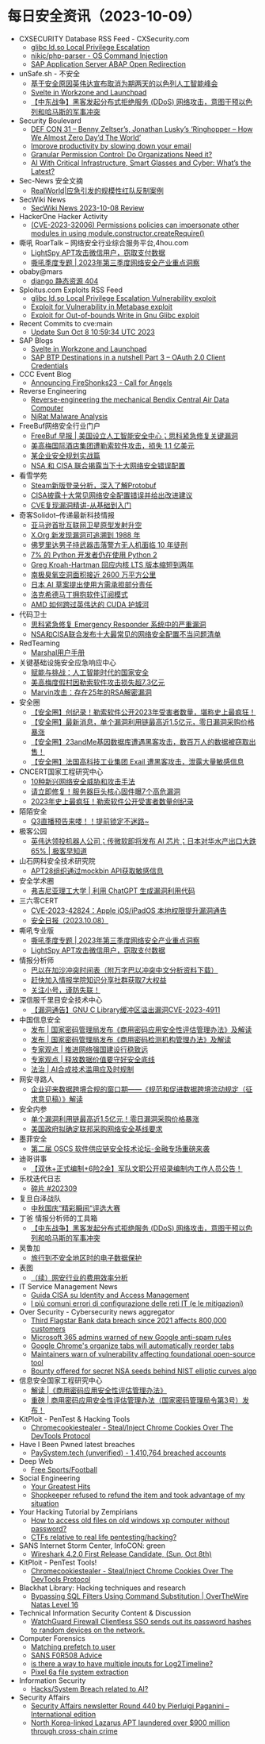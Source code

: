 # 每日安全资讯（2023-10-09）

- CXSECURITY Database RSS Feed - CXSecurity.com
  - [glibc ld.so Local Privilege Escalation](https://cxsecurity.com/issue/WLB-2023100018)
  - [nikic/php-parser - OS Command Injection](https://cxsecurity.com/issue/WLB-2023100017)
  - [SAP Application Server ABAP Open Redirection](https://cxsecurity.com/issue/WLB-2023100016)
- unSafe.sh - 不安全
  - [基于安全原因英伟达宣布取消为期两天的以色列人工智能峰会](https://buaq.net/go-187723.html)
  - [Svelte in Workzone and Launchpad](https://buaq.net/go-187734.html)
  - [【中东战争】黑客发起分布式拒绝服务 (DDoS) 网络攻击，意图干预以色列和哈马斯的军事冲突​](https://buaq.net/go-187728.html)
- Security Boulevard
  - [DEF CON 31 –  Benny Zeltser’s, Jonathan Lusky’s ‘Ringhopper – How We Almost Zero Day’d The World’](https://securityboulevard.com/2023/10/def-con-31-benny-zeltsers-jonathan-luskys-ringhopper-how-we-almost-zero-dayd-the-world/)
  - [Improve productivity by slowing down your email](https://securityboulevard.com/2023/10/improve-productivity-by-slowing-down-your-email/)
  - [Granular Permission Control: Do Organizations Need it?](https://securityboulevard.com/2023/10/granular-permission-control-do-organizations-need-it/)
  - [AI With Critical Infrastructure, Smart Glasses and Cyber: What’s the Latest?](https://securityboulevard.com/2023/10/ai-with-critical-infrastructure-smart-glasses-and-cyber-whats-the-latest/)
- Sec-News 安全文摘
  - [RealWorld|应急引发的规模性红队反制案例](https://govuln.com/news/url/QbnY)
- SecWiki News
  - [SecWiki News 2023-10-08 Review](http://www.sec-wiki.com/?2023-10-08)
- HackerOne Hacker Activity
  - [(CVE-2023-32006) Permissions policies can impersonate other modules in using module.constructor.createRequire()](https://hackerone.com/reports/2104566)
- 嘶吼 RoarTalk – 网络安全行业综合服务平台,4hou.com
  - [LightSpy APT攻击微信用户，窃取支付数据](https://www.4hou.com/posts/vxvm)
  - [嘶吼季度专题 | 2023年第三季度网络安全产业重点洞察](https://www.4hou.com/posts/rqo6)
- obaby@mars
  - [django 静态资源 404](https://h4ck.org.cn/2023/10/django-%e9%9d%99%e6%80%81%e8%b5%84%e6%ba%90-404/)
- Sploitus.com Exploits RSS Feed
  - [glibc ld.so Local Privilege Escalation Vulnerability exploit](https://sploitus.com/exploit?id=1337DAY-ID-39095&utm_source=rss&utm_medium=rss)
  - [Exploit for Vulnerability in Metabase exploit](https://sploitus.com/exploit?id=745D9DB9-6119-5304-92E2-254190159067&utm_source=rss&utm_medium=rss)
  - [Exploit for Out-of-bounds Write in Gnu Glibc exploit](https://sploitus.com/exploit?id=314B478D-9812-580A-8F87-0AC52D7AD7B4&utm_source=rss&utm_medium=rss)
- Recent Commits to cve:main
  - [Update Sun Oct  8 10:59:34 UTC 2023](https://github.com/trickest/cve/commit/e464694a6f33ef45a94b5402136bbc7da4e2f23f)
- SAP Blogs
  - [Svelte in Workzone and Launchpad](https://blogs.sap.com/2023/10/08/svelte-in-workzone-and-launchpad/)
  - [SAP BTP Destinations in a nutshell Part 3 – OAuth 2.0 Client Credentials](https://blogs.sap.com/2023/10/08/sap-btp-destinations-in-a-nutshell-part-3-oauth-2.0-client-credentials/)
- CCC Event Blog
  - [Announcing FireShonks23 - Call for Angels](https://events.ccc.de/2023/10/08/fireshonks23-announcement/)
- Reverse Engineering
  - [Reverse-engineering the mechanical Bendix Central Air Data Computer](https://www.reddit.com/r/ReverseEngineering/comments/172ne3h/reverseengineering_the_mechanical_bendix_central/)
  - [NjRat Malware Analysis](https://www.reddit.com/r/ReverseEngineering/comments/172w7f8/njrat_malware_analysis/)
- FreeBuf网络安全行业门户
  - [FreeBuf 早报 | 美国设立人工智能安全中心；思科紧急修复关键漏洞](https://www.freebuf.com/news/379888.html)
  - [美高梅国际酒店集团遭勒索软件攻击，损失 1.1 亿美元](https://www.freebuf.com/news/379867.html)
  - [某企业安全规划实战篇](https://www.freebuf.com/consult/379866.html)
  - [NSA 和 CISA 联合揭露当下十大网络安全错误配置](https://www.freebuf.com/news/379857.html)
- 看雪学苑
  - [Steam新版登录分析，深入了解Protobuf](https://mp.weixin.qq.com/s?__biz=MjM5NTc2MDYxMw==&mid=2458521120&idx=2&sn=b84f45dd6d51667a395fed15a00d77e4&chksm=b18d3eaa86fab7bcb13f5ab08da3ed6a35c9e30ef328eddd193cf81114821bbcdf2443b0dfbe&scene=58&subscene=0#rd)
  - [CISA披露十大常见网络安全配置错误并给出改进建议](https://mp.weixin.qq.com/s?__biz=MjM5NTc2MDYxMw==&mid=2458521120&idx=3&sn=818c1e5b179a34946e40d5b4e196350a&chksm=b18d3eaa86fab7bc635ddeeb89c2a981f3edbc36c3ed0e3fbcebd3cfa2b3d4796f118eaeda24&scene=58&subscene=0#rd)
  - [CVE复现漏洞精讲-从基础到入门](https://mp.weixin.qq.com/s?__biz=MjM5NTc2MDYxMw==&mid=2458521120&idx=4&sn=6e7966a0cab83e1d0f13bf0f191179c9&chksm=b18d3eaa86fab7bc0f6e1875adcbafc8fc08e92e52b12e7a004302278f8f3373a409f9326318&scene=58&subscene=0#rd)
- 奇客Solidot–传递最新科技情报
  - [亚马逊首批互联网卫星原型发射升空](https://www.solidot.org/story?sid=76275)
  - [X.Org 新发现漏洞可追溯到 1988 年](https://www.solidot.org/story?sid=76274)
  - [佛罗里达男子持武器击落警方无人机面临 10 年徒刑](https://www.solidot.org/story?sid=76273)
  - [7% 的 Python 开发者仍在使用 Python 2](https://www.solidot.org/story?sid=76272)
  - [Greg Kroah-Hartman 回应内核 LTS 版本缩短到两年](https://www.solidot.org/story?sid=76271)
  - [南极臭氧空洞面积接近 2600 万平方公里](https://www.solidot.org/story?sid=76270)
  - [日本 AI 草案提出使用方需承担部分责任](https://www.solidot.org/story?sid=76269)
  - [洛克希德马丁拥抱软件订阅模式](https://www.solidot.org/story?sid=76268)
  - [AMD 如何跨过英伟达的 CUDA 护城河](https://www.solidot.org/story?sid=76267)
- 代码卫士
  - [思科紧急修复 Emergency Responder 系统中的严重漏洞](https://mp.weixin.qq.com/s?__biz=MzI2NTg4OTc5Nw==&mid=2247517792&idx=1&sn=2597cf0fcd5b0d3561468663bbc2c62b&chksm=ea94b70adde33e1c4078d399916095b0e03ac6c5af4add39de2897fa077d31d2f2792e844d2e&scene=58&subscene=0#rd)
  - [NSA和CISA联合发布十大最常见的网络安全配置不当问题清单](https://mp.weixin.qq.com/s?__biz=MzI2NTg4OTc5Nw==&mid=2247517792&idx=2&sn=26f5404af467b67c8aed30c37fbd4f2f&chksm=ea94b70adde33e1ce4f013e6b0674f3dd92751f5751befc98dba7a610fffd3373988026c0011&scene=58&subscene=0#rd)
- RedTeaming
  - [Marshal用户手册](https://mp.weixin.qq.com/s?__biz=MzUyMDgzMDMyMg==&mid=2247484431&idx=1&sn=38bfd60772a5035fe52de6048927f1fc&chksm=f9e52812ce92a104bb659d0654ede24e3014d59d5b6764b8e5c1c0d5664b472f241b8e008fb9&scene=58&subscene=0#rd)
- 关键基础设施安全应急响应中心
  - [赋能与挑战：人工智能时代的国家安全](https://mp.weixin.qq.com/s?__biz=MzkyMzAwMDEyNg==&mid=2247540015&idx=1&sn=6615154411d0f7be195af871c91d1a7e&chksm=c1e9d17ef69e5868bbf1191306ad9bbe1071ed1dd3dbb65bae92ce8159a349a5440c26258c94&scene=58&subscene=0#rd)
  - [美高梅度假村因勒索软件攻击损失超7.3亿元](https://mp.weixin.qq.com/s?__biz=MzkyMzAwMDEyNg==&mid=2247540015&idx=2&sn=c033cbb7587c8cb8486459415ba96e73&chksm=c1e9d17ef69e5868c353e01ccc2f4f99ca6280f672df23107e4d0b72edf08afe9fe230b07930&scene=58&subscene=0#rd)
  - [Marvin攻击：存在25年的RSA解密漏洞](https://mp.weixin.qq.com/s?__biz=MzkyMzAwMDEyNg==&mid=2247540015&idx=3&sn=f73cca6dfe3e7dcc208a37c9554ae4c9&chksm=c1e9d17ef69e58680fdf7f52f2a2e795e15f09082d7e191f8708974b692d314a590c746ce210&scene=58&subscene=0#rd)
- 安全圈
  - [【安全圈】创纪录！勒索软件公开2023年受害者数量，堪称史上最疯狂！](https://mp.weixin.qq.com/s?__biz=MzIzMzE4NDU1OQ==&mid=2652046152&idx=1&sn=62adb33d3a9f7daf5e469c8bcbb93c16&chksm=f36e2f08c419a61e7bfd9e9af2a01b2dd33628f939cba41f863c8914b478398e2af7cce5a04d&scene=58&subscene=0#rd)
  - [【安全圈】最新消息，单个漏洞利用链最高近1.5亿元，零日漏洞采购价格暴涨](https://mp.weixin.qq.com/s?__biz=MzIzMzE4NDU1OQ==&mid=2652046152&idx=2&sn=da1221a663adca6e0bc8ac1afa9fd24a&chksm=f36e2f08c419a61e458906a60389012218dbd84eb8bb3c6f68b55597b552cd64c8de1482ef85&scene=58&subscene=0#rd)
  - [【安全圈】23andMe基因数据库遭遇黑客攻击，数百万人的数据被窃取出售！](https://mp.weixin.qq.com/s?__biz=MzIzMzE4NDU1OQ==&mid=2652046152&idx=3&sn=24fb8af2936de2092418226957f0a4ec&chksm=f36e2f08c419a61efc977f74da8bda68a0276cb3a6e8875602b7bdf09e9929a1be1f88680294&scene=58&subscene=0#rd)
  - [【安全圈】法国高科技工业集团 Exail 遭黑客攻击，泄露大量敏感信息](https://mp.weixin.qq.com/s?__biz=MzIzMzE4NDU1OQ==&mid=2652046152&idx=4&sn=13b91dea34bb1f5d58d4d2b77ba4ab3c&chksm=f36e2f08c419a61ecf82ca1f8b48aa6917e5a2316c1c6a35c7e27973af7917accb01e2e565a1&scene=58&subscene=0#rd)
- CNCERT国家工程研究中心
  - [10种新兴网络安全威胁和攻击手法](https://mp.weixin.qq.com/s?__biz=MzUzNDYxOTA1NA==&mid=2247540272&idx=1&sn=c65bbf86095f952005495a20583a0855&chksm=fa93e8f1cde461e73c7f78fb28abc13b5591c3e21c400c1d8f4aaa52e6919251ef90cd5eb4f2&scene=58&subscene=0#rd)
  - [请立即修复！服务器巨头核心固件曝7个高危漏洞](https://mp.weixin.qq.com/s?__biz=MzUzNDYxOTA1NA==&mid=2247540272&idx=2&sn=673027138e5ff0063ea2e01881cd7a13&chksm=fa93e8f1cde461e7fc9510dfe1b93606391035adf4dbda497833a9969d1bb90b440a183baa5f&scene=58&subscene=0#rd)
  - [2023年史上最疯狂！勒索软件公开受害者数量创纪录](https://mp.weixin.qq.com/s?__biz=MzUzNDYxOTA1NA==&mid=2247540272&idx=3&sn=42e773871063894fe4a010aa5608b121&chksm=fa93e8f1cde461e7910f7e11bb26709eec88b1661c11da8b9456a19665b99cd1ab89a4cadd69&scene=58&subscene=0#rd)
- 陌陌安全
  - [Q3直播预告来喽！！提前锁定不迷路~](https://mp.weixin.qq.com/s?__biz=MzI2OTYzOTQzNw==&mid=2247488019&idx=1&sn=2bbcce5fac9dba6d1652399854f34a28&chksm=eadc1871ddab91670581d46f13c5cd7a9e8f8c5a104ddb93994be1e50740a64148ad8833ebf1&scene=58&subscene=0#rd)
- 极客公园
  - [英伟达领投机器人公司；传微软即将发布 AI 芯片；日本对华水产出口大跌 65% | 极客早知道](https://mp.weixin.qq.com/s?__biz=MTMwNDMwODQ0MQ==&mid=2653015301&idx=1&sn=a335d27d0adffff71a349357740d55ef&chksm=7e54b0b3492339a58de7fdacd6a769df3b236b8207ccd7ed57faa62c7a8c930f838ec3409425&scene=58&subscene=0#rd)
- 山石网科安全技术研究院
  - [APT28组织通过mockbin API获取敏感信息](https://mp.weixin.qq.com/s?__biz=MzUzMDUxNTE1Mw==&mid=2247502517&idx=1&sn=b0e2b0b1b48d455b01aaa5f52a32bb79&chksm=fa521f0bcd25961dab22e5b372b9a02bc43a27813bdd23796f377975d8ad50360274259b420c&scene=58&subscene=0#rd)
- 安全学术圈
  - [弗吉尼亚理工大学 | 利用 ChatGPT 生成漏洞利用代码](https://mp.weixin.qq.com/s?__biz=MzU5MTM5MTQ2MA==&mid=2247489766&idx=1&sn=3eaba020253f23f344e6927a2231500b&chksm=fe2ee76dc9596e7b1f97a6797c65305e199057acc4056d6bed3d2e4fb53c5cd2e4d7bfa7f2d9&scene=58&subscene=0#rd)
- 三六零CERT
  - [CVE-2023-42824：Apple iOS/iPadOS 本地权限提升漏洞通告](https://mp.weixin.qq.com/s?__biz=MzU5MjEzOTM3NA==&mid=2247496825&idx=1&sn=cf059a6bd5005d7167065b29148f619c&chksm=fe26f178c951786e509fd460dec0adc8997d1c41647f9a9d5bf60cabf911f34530c187cfb2de&scene=58&subscene=0#rd)
  - [安全日报（2023.10.08）](https://mp.weixin.qq.com/s?__biz=MzU5MjEzOTM3NA==&mid=2247496825&idx=2&sn=b05e008f597c86bccc5f21da6765c900&chksm=fe26f178c951786e2697c10472e837f81cbce0320f48b4bdf82e4a960f8841b8f39ad52936a8&scene=58&subscene=0#rd)
- 嘶吼专业版
  - [嘶吼季度专题 | 2023年第三季度网络安全产业重点洞察](https://mp.weixin.qq.com/s?__biz=MzI0MDY1MDU4MQ==&mid=2247569276&idx=1&sn=e9230e99e80ba5b8586f35e4f9c410d4&chksm=e9141f46de6396506815ad1bc3306269431932051b75bd4197b96a9dfae7ef8a358e002f3c46&scene=58&subscene=0#rd)
  - [LightSpy APT攻击微信用户，窃取支付数据](https://mp.weixin.qq.com/s?__biz=MzI0MDY1MDU4MQ==&mid=2247569276&idx=2&sn=91ce2b1e6dc89c2839f54e5ddf0fcc17&chksm=e9141f46de639650a658832061e50d1ff679d7958dbf5c99e6a113f090db7393e0db860e2599&scene=58&subscene=0#rd)
- 情报分析师
  - [巴以在加沙冲突时间表（附万字巴以冲突中文分析资料下载）](https://mp.weixin.qq.com/s?__biz=MzA3Mjc1MTkwOA==&mid=2650540167&idx=1&sn=1d760bb66af7d495e152e1f874e6a59b&chksm=871126ccb066afda8078ce1b959a7231b2a0cb78793a218b72dc0a0dddc3e4d4e516ffd91a80&scene=58&subscene=0#rd)
  - [赶快加入情报学院知识分享社群获取7大权益](https://mp.weixin.qq.com/s?__biz=MzA3Mjc1MTkwOA==&mid=2650540167&idx=2&sn=65ff6163fa72d8ef5166d31b8df884ff&chksm=871126ccb066afda8569cc0c29326a479075e7760720730e0614b8893c34939f45f9e5afeaba&scene=58&subscene=0#rd)
  - [关注小号，谨防失联！](https://mp.weixin.qq.com/s?__biz=MzA3Mjc1MTkwOA==&mid=2650540167&idx=3&sn=7897568383617973792e4e85c9930147&chksm=871126ccb066afda27c363fbc6c9056a2d08b0e969e69a05025b97316551b006073b4696f6a2&scene=58&subscene=0#rd)
- 深信服千里目安全技术中心
  - [【漏洞通告】GNU C Library缓冲区溢出漏洞CVE-2023-4911](https://mp.weixin.qq.com/s?__biz=Mzg2NjgzNjA5NQ==&mid=2247520893&idx=1&sn=08905defcb3946110d0234a17349d464&chksm=ce46196df931907bb497ea294df1d455472c57f0dacfe24cd9dc964561b52a4a8604f18b8d0f&scene=58&subscene=0#rd)
- 中国信息安全
  - [发布 | 国家密码管理局发布《商用密码应用安全性评估管理办法》及解读](https://mp.weixin.qq.com/s?__biz=MzA5MzE5MDAzOA==&mid=2664194270&idx=1&sn=c37b05781ebb2d6df73f10923f02f270&chksm=8b596227bc2eeb31bfc7cae57ff6f1547cbf2be305eb00438569f10582f4782930a89e0499e2&scene=58&subscene=0#rd)
  - [发布 | 国家密码管理局发布《商用密码检测机构管理办法》及解读](https://mp.weixin.qq.com/s?__biz=MzA5MzE5MDAzOA==&mid=2664194270&idx=2&sn=ccc88ca8adf7a83188fa29863ab427b0&chksm=8b596227bc2eeb31bfc7a8ae09c6f775a91bfadd62b7f595aa29219e2db50e34809872b59f67&scene=58&subscene=0#rd)
  - [专家观点 | 推进网络强国建设行稳致远](https://mp.weixin.qq.com/s?__biz=MzA5MzE5MDAzOA==&mid=2664194270&idx=3&sn=2c4aa5224f813b5d4baf82ffec982b50&chksm=8b596227bc2eeb31b76ea0669c9292c2857b9f28f6d8deb918973b6fe40b6363580638057e38&scene=58&subscene=0#rd)
  - [专家观点 | 释放数据价值要守好安全底线](https://mp.weixin.qq.com/s?__biz=MzA5MzE5MDAzOA==&mid=2664194270&idx=4&sn=41b7cd6459d916a9fa121e57f8a21913&chksm=8b596227bc2eeb319a558f8da02840a67b3aaab11a4de9a01bf9bf821317d255694fd9f80a6f&scene=58&subscene=0#rd)
  - [法治 | AI合成技术滥用应及时规制](https://mp.weixin.qq.com/s?__biz=MzA5MzE5MDAzOA==&mid=2664194270&idx=5&sn=6b0bc0189afb6897a5934b8caf5c5167&chksm=8b596227bc2eeb31abc3d0d50098ef903df8ff2a0ac2f317ceae02cffe1cefc38dd196b86719&scene=58&subscene=0#rd)
- 网安寻路人
  - [企业迎来数据跨境合规的窗口期——《规范和促进数据跨境流动规定（征求意见稿）》解读](https://mp.weixin.qq.com/s?__biz=MzIxODM0NDU4MQ==&mid=2247500463&idx=1&sn=29b04303756b847db22c0a0ba5e3a58d&chksm=97e97f45a09ef653343c0e29a5ea3ccd597f19e73920c78ea0b7f0be70cde6b4041653e0dcdc&scene=58&subscene=0#rd)
- 安全内参
  - [单个漏洞利用链最高近1.5亿元！零日漏洞采购价格暴涨](https://mp.weixin.qq.com/s?__biz=MzI4NDY2MDMwMw==&mid=2247509990&idx=1&sn=c36ce28db13449761164c60dc93061d8&chksm=ebfae0c6dc8d69d0bc5e592a0d1abf6cd188b4bee7154330731f55addc18afff73c019626167&scene=58&subscene=0#rd)
  - [美国政府拟确定联邦采购网络安全基线要求](https://mp.weixin.qq.com/s?__biz=MzI4NDY2MDMwMw==&mid=2247509990&idx=2&sn=a9249b299d41ade5789ebdf5cc2cf85a&chksm=ebfae0c6dc8d69d00858a38e9b6dbd11b0f124e077fa41a22380e30619c918cee99b88647d84&scene=58&subscene=0#rd)
- 墨菲安全
  - [第二届 OSCS 软件供应链安全技术论坛-金融专场重磅来袭](https://mp.weixin.qq.com/s?__biz=MzkwOTM0MjI5NQ==&mid=2247487703&idx=1&sn=9352803d7c15ffd8b1c5c4ef448222b5&chksm=c13d73eff64afaf9321bb2a734fff419baf572d04d328b66114df377c0c4e38c97f38549059a&scene=58&subscene=0#rd)
- 迪哥讲事
  - [【双休+正式编制+6险2金】军队文职公开招录编制内工作人员公告！](https://mp.weixin.qq.com/s?__biz=MzIzMTIzNTM0MA==&mid=2247492151&idx=1&sn=a00d65b799e5890af9d632c059012ab8&chksm=e8a5e854dfd26142e3c38d60f002e3246cc50fb8317342da5fba7d004c28b02aa5607cba9d80&scene=58&subscene=0#rd)
- 乐枕迭代日志
  - [碎片 #202309](https://mp.weixin.qq.com/s?__biz=MzA3NTMyNDg3OQ==&mid=2652519624&idx=1&sn=73da449e2bf5bcc4a286d587873d5187&chksm=849cd068b3eb597e04808fe8b7588b7de227279e752ad979c5dd4841c22291473abe3cf2324a&scene=58&subscene=0#rd)
- 复旦白泽战队
  - [中秋国庆“精彩瞬间”评选大赛](https://mp.weixin.qq.com/s?__biz=MzU4NzUxOTI0OQ==&mid=2247487080&idx=1&sn=2aae789bcfb5a40c416d0a4cefef9402&chksm=fdeb8a16ca9c03007c40926486732b52adc9c28dc92808e923dda80cccc7657629d4052047c7&scene=58&subscene=0#rd)
- 丁爸 情报分析师的工具箱
  - [【中东战争】黑客发起分布式拒绝服务 (DDoS) 网络攻击，意图干预以色列和哈马斯的军事冲突​](https://mp.weixin.qq.com/s?__biz=MzI2MTE0NTE3Mw==&mid=2651139362&idx=1&sn=64de404416a9f92efffebaa835a126bb&chksm=f1af5a18c6d8d30e543adbd68eb19533ee14aeba482cc291e71eb6dfe7857622e6d31e06cb90&scene=58&subscene=0#rd)
- 吴鲁加
  - [旅行到不安全地区时的电子数据保护](https://mp.weixin.qq.com/s?__biz=Mzg5NDY4ODM1MA==&mid=2247484521&idx=1&sn=33f920888d0c190ecd943895319d508d&chksm=c01a8958f76d004ecc2ab7da529f49603d244ff8f7cf1642898bce5ba2d88b653499ceb618a5&scene=58&subscene=0#rd)
- 表图
  - [（续）网安行业的费用效率分析](https://mp.weixin.qq.com/s?__biz=MzUzOTI4NDQ3NA==&mid=2247484501&idx=1&sn=03f2f85d5a109d3c180149073c8eedc3&chksm=facb82c0cdbc0bd6d6dabc2961cc919294219bdde7dc98f1c619495b4d304f378c832c07747a&scene=58&subscene=0#rd)
- IT Service Management News
  - [Guida CISA su Identity and Access Management](http://blog.cesaregallotti.it/2023/10/guida-cisa-su-identity-and-access.html)
  - [I più comuni errori di configurazione delle reti IT (e le mitigazioni)](http://blog.cesaregallotti.it/2023/10/i-piu-comuni-errori-di-configurazione.html)
- Over Security - Cybersecurity news aggregator
  - [Third Flagstar Bank data breach since 2021 affects 800,000 customers](https://www.bleepingcomputer.com/news/security/third-flagstar-bank-data-breach-since-2021-affects-800-000-customers/)
  - [Microsoft 365 admins warned of new Google anti-spam rules](https://www.bleepingcomputer.com/news/security/microsoft-365-admins-warned-of-new-google-anti-spam-rules/)
  - [Google Chrome's organize tabs will automatically reorder tabs](https://www.bleepingcomputer.com/news/google/google-chromes-organize-tabs-will-automatically-reorder-tabs/)
  - [Maintainers warn of vulnerability affecting foundational open-source tool](https://therecord.media/curl-vulnerabilities-to-be-announced-open-source)
  - [Bounty offered for secret NSA seeds behind NIST elliptic curves algo](https://www.bleepingcomputer.com/news/security/bounty-offered-for-secret-nsa-seeds-behind-nist-elliptic-curves-algo/)
- 信息安全国家工程研究中心
  - [解读 |《商用密码应用安全性评估管理办法》](https://mp.weixin.qq.com/s?__biz=MzU5OTQ0NzY3Ng==&mid=2247495074&idx=1&sn=b472041d90c923056cb59b598aa8a199&chksm=feb66cb1c9c1e5a765b7362c4b36ce25ce39a6545d460d0797dab58860c164245702cc6ec7a4&scene=58&subscene=0#rd)
  - [重磅 | 商用密码应用安全性评估管理办法（国家密码管理局令第3号）发布！](https://mp.weixin.qq.com/s?__biz=MzU5OTQ0NzY3Ng==&mid=2247495074&idx=2&sn=ffbc2ce46e062b2c79cef889ef08c453&chksm=feb66cb1c9c1e5a7cbb5e3ce958471031b98f0224d20f93f79e2b0c152e7936aa728033fc1e7&scene=58&subscene=0#rd)
- KitPloit - PenTest & Hacking Tools
  - [Chromecookiestealer - Steal/Inject Chrome Cookies Over The DevTools Protocol](http://www.kitploit.com/2023/10/chromecookiestealer-stealinject-chrome.html)
- Have I Been Pwned latest breaches
  - [PaySystem.tech (unverified) - 1,410,764 breached accounts](https://haveibeenpwned.com/PwnedWebsites#PaySystemTech)
- Deep Web
  - [Free Sports/Football](https://www.reddit.com/r/deepweb/comments/1737jcs/free_sportsfootball/)
- Social Engineering
  - [Your Greatest Hits](https://www.reddit.com/r/SocialEngineering/comments/172t59j/your_greatest_hits/)
  - [Shopkeeper refused to refund the item and took advantage of my situation](https://www.reddit.com/r/SocialEngineering/comments/1731izf/shopkeeper_refused_to_refund_the_item_and_took/)
- Your Hacking Tutorial by Zempirians
  - [How to access old files on old windows xp computer without password?](https://www.reddit.com/r/HowToHack/comments/1739l18/how_to_access_old_files_on_old_windows_xp/)
  - [CTFs relative to real life pentesting/hacking?](https://www.reddit.com/r/HowToHack/comments/172ze11/ctfs_relative_to_real_life_pentestinghacking/)
- SANS Internet Storm Center, InfoCON: green
  - [Wireshark 4.2.0 First Release Candidate, (Sun, Oct 8th)](https://isc.sans.edu/diary/rss/30292)
- KitPloit - PenTest Tools!
  - [Chromecookiestealer - Steal/Inject Chrome Cookies Over The DevTools Protocol](http://www.kitploit.com/2023/10/chromecookiestealer-stealinject-chrome.html)
- Blackhat Library: Hacking techniques and research
  - [Bypassing SQL Filters Using Command Substitution | OverTheWire Natas Level 16](https://www.reddit.com/r/blackhat/comments/17300qa/bypassing_sql_filters_using_command_substitution/)
- Technical Information Security Content & Discussion
  - [WatchGuard Firewall Clientless SSO sends out its password hashes to random devices on the network.](https://www.reddit.com/r/netsec/comments/173d6q5/watchguard_firewall_clientless_sso_sends_out_its/)
- Computer Forensics
  - [Matching prefetch to user](https://www.reddit.com/r/computerforensics/comments/173as88/matching_prefetch_to_user/)
  - [SANS F0R508 Advice](https://www.reddit.com/r/computerforensics/comments/172zzwc/sans_f0r508_advice/)
  - [is there a way to have multiple inputs for Log2Timeline?](https://www.reddit.com/r/computerforensics/comments/17341mr/is_there_a_way_to_have_multiple_inputs_for/)
  - [Pixel 6a file system extraction](https://www.reddit.com/r/computerforensics/comments/173349c/pixel_6a_file_system_extraction/)
- Information Security
  - [Hacks/System Breach related to AI?](https://www.reddit.com/r/Information_Security/comments/173coqu/hackssystem_breach_related_to_ai/)
- Security Affairs
  - [Security Affairs newsletter Round 440 by Pierluigi Paganini – International edition](https://securityaffairs.com/152118/breaking-news/security-affairs-newsletter-round-440-by-pierluigi-paganini-international-edition.html)
  - [North Korea-linked Lazarus APT laundered over $900 million through cross-chain crime](https://securityaffairs.com/152106/apt/north-korea-laundered-900-million.html)
